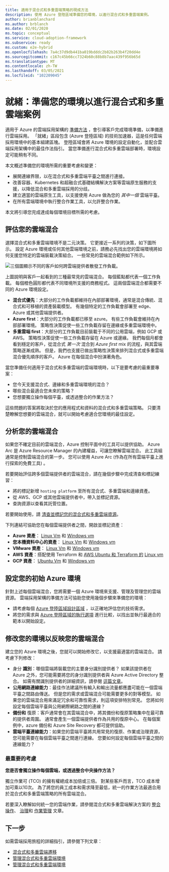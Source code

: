```yaml
---
title: 適用于混合式和多重雲端策略的現成方法
description: 使用 Azure 登陸區域準備您的環境，以進行混合式和多重雲端案例。
author: brianblanchard
ms.author: brblanch
ms.date: 02/01/2020
ms.topic: conceptual
ms.service: cloud-adoption-framework
ms.subservice: ready
ms.custom: e2e-hybrid
ms.openlocfilehash: 7a4c37d9db441ba019bdddc2b82b263b4f20dd4e
ms.sourcegitcommit: c167c45b66cc7324b60c88b8b7aac439f956b65d
ms.translationtype: MT
ms.contentlocale: zh-TW
ms.lasthandoff: 03/05/2021
ms.locfileid: "102209045"
---
```

# <a name="ready-prepare-your-environment-for-a-hybrid-and-multicloud-scenario"></a>就緒：準備您的環境以進行混合式和多重雲端案例

適用于 Azure 的雲端採用架構的 [準備方法](../../ready/index.md) ，會引導客戶完成環境準備，以準備進行雲端採用。 「就緒」區段包含 (Azure 登陸區域) 的技術加速器，這是任何雲端採用環境中的基本組建區塊。 登陸區域會將 Azure 環境的設定自動化，並配合雲端採用架構中的最佳作法指引。 當您準備進行混合式和多重雲端部署時，環境設定可能稍有不同。

本文概述準備您的環境所需的重要考慮和變更：

- 展開連線界限，以在混合式和多重雲端平臺之間進行連接。
- 改善容器、Kubernetes 和超融合式基礎結構解決方案等雲端原生服務的支援，以降低混合和多重雲端採用的分歧。
- 建立適當的雲端原生工具，以支援使用 Azure 做為您的 *其中一個* 雲端平臺。
- 在所有雲端環境中執行整合作業工具，以允許整合作業。

本文將引導您完成達成每個環境目標所需的考慮。

## <a name="evaluate-your-cloud-mix"></a>評估您的雲端混合

選擇混合式和多重雲端環境不是二元決策。 它更接近一系列的決策，如下圖所示。 設定 Azure 環境或任何其他雲端環境之前，請務必先找出您的雲端環境將如何支援您特定的雲端裝載決策組合。 一些常見的雲端混合範例如下所示。

![三個圖顯示不同的客戶如何跨雲端提供者散發工作負載。](../../_images/hybrid/cloud-mix.png)

上圖說明與客戶一起看到的三種最常見的雲端混合。 每個藍點都代表一個工作負載。 每個橙色圓形都代表不同環境所支援的商務程式。 這兩個雲端混合都需要不同的 Azure 環境設定。

- **混合式優先**：大部分的工作負載都維持在內部部署環境，通常是混合傳統、混合式和可移植的資產裝載模型。 有幾個特定的工作負載會部署至 edge、Azure 或其他雲端提供者。
- **Azure first**：大部分的工作負載都已移至 azure。 有些工作負載會維持在內部部署環境。 策略性決策促使一些工作負載存留在邊緣或多重雲端環境中。
- **多重雲端 first**：大部分的工作負載目前裝載于不同的公用雲端，例如 GCP 或 AWS。 策略性決策促使一些工作負載存留在 Azure 或邊緣。 我們每個月都會看到穩定的客戶，從混合式 *第一次* 混合到 *Azure first* mix 的流程，與其雲端策略逐漸成熟。 但是，我們也支援已做出策略性決策來排列混合式或多重雲端混合優先順序的客戶。 Azure 在每個混合中扮演著角色。

當您準備任何適用于混合式和多重雲端的雲端環境時，以下是要考慮的最重要專案：

- 您今天支援混合式、邊緣和多重雲端環境的混合？
- 哪些混合最適合您未來的策略？
- 您想要獨立操作每個平臺，或透過整合的作業方法？

這些問題的答案將取決於您的應用程式和資料的混合式和多重雲端策略。 只要清楚瞭解您想要的雲端混合，就可以開始考慮適合您環境的最佳設定。

## <a name="analyze-your-cloud-mix"></a>分析您的雲端混合

如果您不確定目前的雲端混合，Azure 控制平面中的工具可以提供協助。 Azure Arc 是 Azure Resource Manager 的內建權益，可讓您瞭解雲端混合。 此工具組通常是控制雲端混合的第一步。 您可以使用 Azure Arc (作為在所有雲端平臺上進行探索的免費工具) 。

若要開始評估跨多個雲端提供者的雲端混合，請在幾個步驟中完成清查和標記練習：

- 將的標記新增 `hosting platform` 至所有混合式、多重雲端和邊緣資產。
- 從 AWS、GCP 或其他雲端提供者中，帶入並標記資源。
- 查詢資源以查看其託管位置。

若要開始使用，請 [清查並標記您的混合式和多重雲端資源](../../manage/hybrid/server/best-practices/arc-inventory-tagging.md)。

下列連結可協助您在每個雲端提供者之間，開啟並標記資產：

- **Azure 資產**： [Linux Vm](../../manage/hybrid/server/best-practices/arm-template-linux.md) 和 [Windows vm](../../manage/hybrid/server/best-practices/arm-template-windows.md)
- **您本機資料中心的資產**： [Linux Vm](../../manage/hybrid/server/best-practices/onboard-server-linux.md) 和 [Windows vm](../../manage/hybrid/server/best-practices/onboard-server-windows.md)
- **VMware 資產**： [Linux Vm](../../manage/hybrid/server/best-practices/vmware-scaled-powercli-linux.md) 和 [Windows vm](../../manage/hybrid/server/best-practices/vmware-scaled-powercli-windows.md)
- **AWS 資產**：搭配使用 Terraform 和 [AWS Ubuntu 和 Terraform 的](../../manage/hybrid/server/best-practices/aws-terraform-ubuntu.md) [Linux vm](../../manage/hybrid/server/best-practices/aws-terraform-al2.md)
- **GCP 資產**： [Ubuntu Vm](../../manage/hybrid/server/best-practices/gcp-terraform-ubuntu.md) 和 [Windows vm](../../manage/hybrid/server/best-practices/gcp-terraform-windows.md)

## <a name="configure-your-initial-azure-environment"></a>設定您的初始 Azure 環境

針對上述每個雲端混合，您將需要一個 Azure 環境來支援、管理及管理您的雲端資源。 雲端採用架構的準備方法可協助您使用幾個步驟來準備您的環境：

- 請考慮每個 [Azure 登陸區域設計區域](../../ready/landing-zone/design-areas.md) ，以正確地評估您的技術需求。
- 將您的需求與 [Azure 登陸區域的執行選項](../../ready/landing-zone/implementation-options.md) 進行比較，以找出並執行最適合的範本以開始設定。

## <a name="modify-your-environment-to-reflect-your-cloud-mix"></a>修改您的環境以反映您的雲端混合

建立您的 Azure 環境之後，您就可以開始修改它，以支援最適當的雲端混合。 請考慮下列修改：

- 身分 **識別**：哪個雲端將裝載您的主要身分識別提供者？ 如果該提供者在 Azure 之外，您可能需要將您的身分識別提供者與 Azure Active Directory 整合。 如需有關識別提供者的詳細資訊，請參閱 [這篇文章](/azure/active-directory/external-identities/identity-providers)。
- **公用網路連線能力**：最佳作法建議所有輸入和輸出流量都應盡可能在一個雲端平臺之間路由傳送。 但是您的需求或雲端混合可能需要更多的對等模型。 如果您的雲端混合用來滿足冗余和可靠性需求，則這項安排特別常見。 您將如何設定每個雲端平臺與公用網際網路之間的連線？
- **備份和** 復原：客戶通常會在其雲端混合中，將其備份和復原策略集中在最可靠的提供者周圍。 通常會產生一個雲端提供者作為共用的復原中心。 在每個案例中，azure 備份和 Azure Site Recovery 都可提供協助。
- **雲端平臺連線能力**：如果您的雲端平臺將共用常見的復原、作業或治理資源，您可能需要在每個雲端平臺之間進行連線。 您要如何設定每個雲端平臺之間的連線能力？

### <a name="the-most-important-consideration"></a>最重要的考慮

**您是否會獨立操作每個雲端，或透過整合中央操作方法？**

獨立作業可 (TCO) 的擁有權總成本加倍或三倍。 對某些客戶而言，TCO 成本增加可乘以10次。 為了將您的員工成本和需求降至最低，統一的作業方法最適合用於混合式和多重雲端策略的所有雲端混合。

若要深入瞭解如何統一您的雲端作業，請參閱混合式和多重雲端解決方案的 [整合操作](./unified-operations.md)、 [治理](./govern.md)和 [作業管理](./manage.md) 文章。

## <a name="next-steps"></a>下一步

如需雲端採用旅程的詳細指引，請參閱下列文章：

- [混合式和多重雲端遷移](./migrate.md)
- [管理混合式和多重雲端環境](./govern.md)
- [管理混合式和多重雲端環境](./manage.md)
